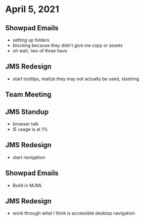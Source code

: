 # April 5, 2021

## Showpad Emails
- setting up folders
- blocking because they didn't give me copy or assets
- oh wait, two of three have 

## JMS Redesign
- start tooltips, realize they may not actually be used, stashing

## Team Meeting

## JMS Standup
- browser talk
- IE usage is at 1%

## JMS Redesign
- start navigation

## Showpad Emails
- Build in MJML

## JMS Redesign
- work through what I think is accessible desktop navigation